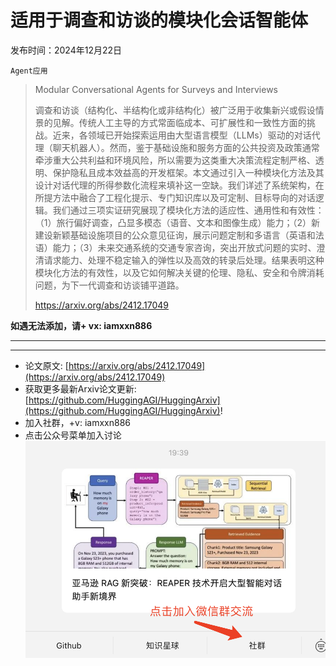 # 适用于调查和访谈的模块化会话智能体
发布时间：2024年12月22日

`Agent应用`
> Modular Conversational Agents for Surveys and Interviews
>
> 调查和访谈（结构化、半结构化或非结构化）被广泛用于收集新兴或假设情景的见解。传统人工主导的方式常面临成本、可扩展性和一致性方面的挑战。近来，各领域已开始探索运用由大型语言模型（LLMs）驱动的对话代理（聊天机器人）。然而，鉴于基础设施和服务方面的公共投资及政策通常牵涉重大公共利益和环境风险，所以需要为这类重大决策流程定制严格、透明、保护隐私且成本效益高的开发框架。本文通过引入一种模块化方法及其设计对话代理的所得参数化流程来填补这一空缺。我们详述了系统架构，在所提方法中融合了工程化提示、专门知识库以及可定制、目标导向的对话逻辑。我们通过三项实证研究展现了模块化方法的适应性、通用性和有效性：（1）旅行偏好调查，凸显多模态（语音、文本和图像生成）能力；（2）新建设新颖基础设施项目的公众意见征询，展示问题定制和多语言（英语和法语）能力；（3）未来交通系统的交通专家咨询，突出开放式问题的实时、澄清请求能力、处理不稳定输入的弹性以及高效的转录后处理。结果表明这种模块化方法的有效性，以及它如何解决关键的伦理、隐私、安全和令牌消耗问题，为下一代调查和访谈铺平道路。
>
> https://arxiv.org/abs/2412.17049

**如遇无法添加，请+ vx: iamxxn886**
<hr />


<hr />

- 论文原文: [https://arxiv.org/abs/2412.17049](https://arxiv.org/abs/2412.17049)
- 获取更多最新Arxiv论文更新: [https://github.com/HuggingAGI/HuggingArxiv](https://github.com/HuggingAGI/HuggingArxiv)!
- 加入社群，+v: iamxxn886
- 点击公众号菜单加入讨论
![](https://raw.githubusercontent.com/HuggingAGI/wx_assets/main/2024/07/31/1722434818326-94339e92-22f1-4472-9d27-fed232f70b5d.jpeg)